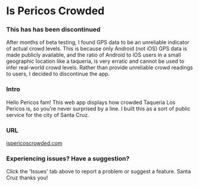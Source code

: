 # Is Pericos Crowded

### This has has been discontinued
After months of beta testing, I found GPS data to be an unreliable indicator of actual crowd levels. This is because only Android (not iOS) GPS data is made publicly available, and the ratio of Android to iOS users in a small geographic location like a taqueria, is very erratic and cannot be used to infer real-world crowd levels.
Rather than provide unreliable crowd readings to users, I decided to discontinue the app.

### Intro
Hello Pericos fam! This web app displays how crowded Taqueria Los Pericos is, so you're never surprised by a line.
I built this as a sort of public service for the city of Santa Cruz.

### URL
[ispericoscrowded.com](https://ispericoscrowded.com)

### Experiencing issues? Have a suggestion?
Click the 'Issues' tab above to report a problem or suggest a feature. Santa Cruz thanks you!
